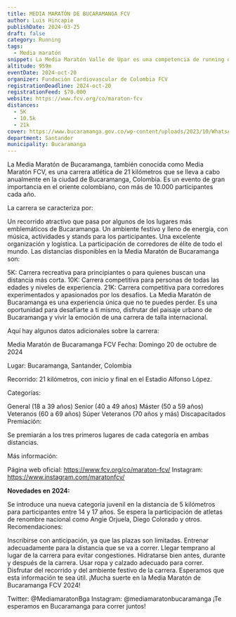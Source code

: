 ```yaml
---
title: MEDIA MARATÓN DE BUCARAMANGA FCV
author: Luis Hincapie
publishDate: 2024-03-25
draft: false
category: Running
tags:
  - Media maratón
snippet: La Media Maratón Valle de Upar es una competencia de running que se celebra anualmente en Valledupar, Cesar, Colombia. La carrera ofrece distancias de 5K, 10K y 21K, y está abierta a corredores de todas las edades y niveles de experiencia.
altitude: 959m
eventDate: 2024-oct-20
organizer: Fundación Cardiovascular de Colombia FCV
registrationDeadline: 2024-oct-20
registrationFeed: $70.000
website: https://www.fcv.org/co/maraton-fcv
distances:
  - 5K
  - 10.5k
  - 21k
cover: https://www.bucaramanga.gov.co/wp-content/uploads/2023/10/WhatsApp-Image-2023-10-03-at-10.13.35-980x736.jpeg
department: Santander
municipality: Bucaramanga
---
```

La Media Maratón de Bucaramanga, también conocida como Media Maratón FCV, es una carrera atlética de 21 kilómetros que se lleva a cabo anualmente en la ciudad de Bucaramanga, Colombia. Es un evento de gran importancia en el oriente colombiano, con más de 10.000 participantes cada año.

La carrera se caracteriza por:

Un recorrido atractivo que pasa por algunos de los lugares más emblemáticos de Bucaramanga.
Un ambiente festivo y lleno de energía, con música, actividades y stands para los participantes.
Una excelente organización y logística.
La participación de corredores de élite de todo el mundo.
Las distancias disponibles en la Media Maratón de Bucaramanga son:

5K: Carrera recreativa para principiantes o para quienes buscan una distancia más corta.
10K: Carrera competitiva para personas de todas las edades y niveles de experiencia.
21K: Carrera competitiva para corredores experimentados y apasionados por los desafíos.
La Media Maratón de Bucaramanga es una experiencia única que no te puedes perder. Es una oportunidad para desafiarte a ti mismo, disfrutar del paisaje urbano de Bucaramanga y vivir la emoción de una carrera de talla internacional.

Aquí hay algunos datos adicionales sobre la carrera:


Media Maratón de Bucaramanga FCV
Fecha: Domingo 20 de octubre de 2024

Lugar: Bucaramanga, Santander, Colombia

Recorrido: 21 kilómetros, con inicio y final en el Estadio Alfonso López.

Categorías:

General (18 a 39 años)
Senior (40 a 49 años)
Máster (50 a 59 años)
Veteranos (60 a 69 años)
Súper Veteranos (70 años y más)
Discapacitados
Premiación:

Se premiarán a los tres primeros lugares de cada categoría en ambas distancias.

Más información:

Página web oficial: https://www.fcv.org/co/maraton-fcv/
Instagram: https://www.instagram.com/maratonfcv/


**Novedades en 2024:**

Se introduce una nueva categoría juvenil en la distancia de 5 kilómetros para participantes entre 14 y 17 años.
Se espera la participación de atletas de renombre nacional como Angie Orjuela, Diego Colorado y otros.
Recomendaciones:

Inscribirse con anticipación, ya que las plazas son limitadas.
Entrenar adecuadamente para la distancia que se va a correr.
Llegar temprano al lugar de la carrera para evitar congestiones.
Hidratarse bien antes, durante y después de la carrera.
Usar ropa y calzado adecuado para correr.
Disfrutar del recorrido y del ambiente festivo de la carrera.
Esperamos que esta información te sea útil. ¡Mucha suerte en la Media Maratón de Bucaramanga FCV 2024!

Twitter: @MediamaratonBga
Instagram: @mediamaratonbucaramanga
¡Te esperamos en Bucaramanga para correr juntos!
